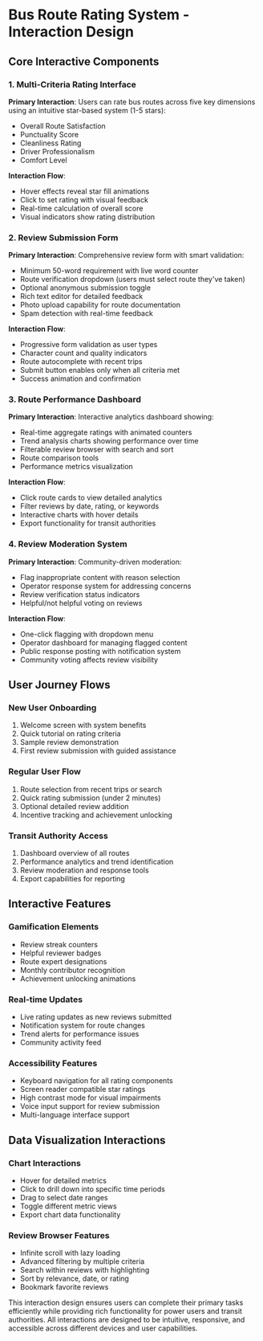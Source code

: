 # Bus Route Rating System - Interaction Design

## Core Interactive Components

### 1. Multi-Criteria Rating Interface
**Primary Interaction**: Users can rate bus routes across five key dimensions using an intuitive star-based system (1-5 stars):
- Overall Route Satisfaction
- Punctuality Score  
- Cleanliness Rating
- Driver Professionalism
- Comfort Level

**Interaction Flow**: 
- Hover effects reveal star fill animations
- Click to set rating with visual feedback
- Real-time calculation of overall score
- Visual indicators show rating distribution

### 2. Review Submission Form
**Primary Interaction**: Comprehensive review form with smart validation:
- Minimum 50-word requirement with live word counter
- Route verification dropdown (users must select route they've taken)
- Optional anonymous submission toggle
- Rich text editor for detailed feedback
- Photo upload capability for route documentation
- Spam detection with real-time feedback

**Interaction Flow**:
- Progressive form validation as user types
- Character count and quality indicators
- Route autocomplete with recent trips
- Submit button enables only when all criteria met
- Success animation and confirmation

### 3. Route Performance Dashboard
**Primary Interaction**: Interactive analytics dashboard showing:
- Real-time aggregate ratings with animated counters
- Trend analysis charts showing performance over time
- Filterable review browser with search and sort
- Route comparison tools
- Performance metrics visualization

**Interaction Flow**:
- Click route cards to view detailed analytics
- Filter reviews by date, rating, or keywords
- Interactive charts with hover details
- Export functionality for transit authorities

### 4. Review Moderation System
**Primary Interaction**: Community-driven moderation:
- Flag inappropriate content with reason selection
- Operator response system for addressing concerns
- Review verification status indicators
- Helpful/not helpful voting on reviews

**Interaction Flow**:
- One-click flagging with dropdown menu
- Operator dashboard for managing flagged content
- Public response posting with notification system
- Community voting affects review visibility

## User Journey Flows

### New User Onboarding
1. Welcome screen with system benefits
2. Quick tutorial on rating criteria
3. Sample review demonstration
4. First review submission with guided assistance

### Regular User Flow
1. Route selection from recent trips or search
2. Quick rating submission (under 2 minutes)
3. Optional detailed review addition
4. Incentive tracking and achievement unlocking

### Transit Authority Access
1. Dashboard overview of all routes
2. Performance analytics and trend identification
3. Review moderation and response tools
4. Export capabilities for reporting

## Interactive Features

### Gamification Elements
- Review streak counters
- Helpful reviewer badges
- Route expert designations
- Monthly contributor recognition
- Achievement unlocking animations

### Real-time Updates
- Live rating updates as new reviews submitted
- Notification system for route changes
- Trend alerts for performance issues
- Community activity feed

### Accessibility Features
- Keyboard navigation for all rating components
- Screen reader compatible star ratings
- High contrast mode for visual impairments
- Voice input support for review submission
- Multi-language interface support

## Data Visualization Interactions

### Chart Interactions
- Hover for detailed metrics
- Click to drill down into specific time periods
- Drag to select date ranges
- Toggle different metric views
- Export chart data functionality

### Review Browser Features
- Infinite scroll with lazy loading
- Advanced filtering by multiple criteria
- Search within reviews with highlighting
- Sort by relevance, date, or rating
- Bookmark favorite reviews

This interaction design ensures users can complete their primary tasks efficiently while providing rich functionality for power users and transit authorities. All interactions are designed to be intuitive, responsive, and accessible across different devices and user capabilities.